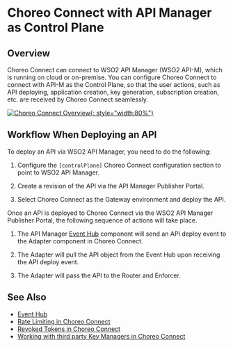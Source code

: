 # Choreo Connect with API Manager as Control Plane

## Overview

Choreo Connect can connect to WSO2 API Manager (WSO2 API-M), which is running on cloud or on-premise. You can configure Choreo Connect to connect with API-M as the Control Plane, so that the user actions, such as API deploying, application creation, key generation, subscription creation, etc. are received by Choreo Connect seamlessly.

[![Choreo Connect Overview]({{base_path}}/assets/img/deploy/mgw/choreo-connect-overview.png){: style="width:80%"}]({{base_path}}/assets/img/deploy/mgw/choreo-connect-overview.png)

## Workflow When Deploying an API

To deploy an API via WSO2 API Manager, you need to do the following:

1. Configure the `[controlPlane]` Choreo Connect configuration section to point to WSO2 API Manager.

2. Create a revision of the API via the API Manager Publisher Portal.

3. Select Choreo Connect as the Gateway environment and deploy the API.

Once an API is deployed to Choreo Connect via the WSO2 API Manager Publisher Portal, the following sequence of actions will take place.

1. The API Manager [Event Hub]({{base_path}}/deploy-and-publish/deploy-on-gateway/choreo-connect/concepts/event-hub) component will send an API deploy event to the Adapter component in Choreo Connect.

2. The Adapter will pull the API object from the Event Hub upon receiving the API deploy event.

3. The Adapter will pass the API to the Router and Enforcer.

## See Also

- [Event Hub]({{base_path}}/deploy-and-publish/deploy-on-gateway/choreo-connect/concepts/event-hub)
- [Rate Limiting in Choreo Connect]({{base_path}}/deploy-and-publish/deploy-on-gateway/choreo-connect/concepts/cc-rate-limiting)
- [Revoked Tokens in Choreo Connect]({{base_path}}/deploy-and-publish/deploy-on-gateway/choreo-connect/concepts/revoked-tokens)
- [Working with third party Key Managers in Choreo Connect]({{base_path}}/deploy-and-publish/deploy-on-gateway/choreo-connect/concepts/third-party-key-managers})

